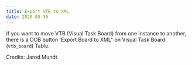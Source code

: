 ```yaml
---
title: Export VTB to XML
date: 2020-05-30
---
```


If you want to move VTB (Visual Task Board) from one instance to another, there is a OOB button 'Export Board to XML" on Visual Task Board (`vtb_board`) Table.

Credits: Jarod Mundt